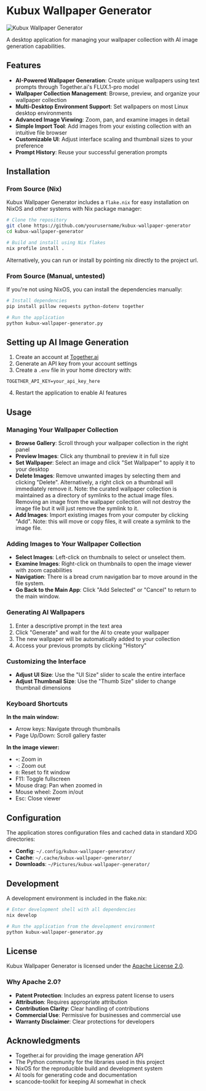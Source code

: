 # Kubux Wallpaper Generator

![Kubux Wallpaper Generator](screenshot.png)

A desktop application for managing your wallpaper collection with AI image generation capabilities.

## Features

- **AI-Powered Wallpaper Generation**: Create unique wallpapers using text prompts through Together.ai's FLUX.1-pro model
- **Wallpaper Collection Management**: Browse, preview, and organize your wallpaper collection
- **Multi-Desktop Environment Support**: Set wallpapers on most Linux desktop environments
- **Advanced Image Viewing**: Zoom, pan, and examine images in detail
- **Simple Import Tool**: Add images from your existing collection with an intuitive file browser
- **Customizable UI**: Adjust interface scaling and thumbnail sizes to your preference
- **Prompt History**: Reuse your successful generation prompts

## Installation

### From Source (Nix)

Kubux Wallpaper Generator includes a `flake.nix` for easy installation on NixOS and other systems with Nix package manager:

```bash
# Clone the repository
git clone https://github.com/yourusername/kubux-wallpaper-generator
cd kubux-wallpaper-generator

# Build and install using Nix flakes
nix profile install .
```

Alternatively, you can run or install by pointing nix directly to the project url.


### From Source (Manual, untested)

If you're not using NixOS, you can install the dependencies manually:

```bash
# Install dependencies
pip install pillow requests python-dotenv together

# Run the application
python kubux-wallpaper-generator.py
```

## Setting up AI Image Generation

1. Create an account at [Together.ai](https://together.ai)
2. Generate an API key from your account settings
3. Create a `.env` file in your home directory  with:
```
TOGETHER_API_KEY=your_api_key_here
```
4. Restart the application to enable AI features

## Usage

### Managing Your Wallpaper Collection

- **Browse Gallery**: Scroll through your wallpaper collection in the right panel
- **Preview Images**: Click any thumbnail to preview it in full size
- **Set Wallpaper**: Select an image and click "Set Wallpaper" to apply it to your desktop
- **Delete Images**: Remove unwanted images by selecting them and clicking "Delete". Alternatively, a right click on a thumbnail will immediately remove it.  Note: the curated wallpaper collection is maintained as a directory of symlinks to the actual image files. Removing an image from the wallpaper collection will not destroy the image file but it will just remove the symlink to it.
- **Add Images**: Import existing images from your computer by clicking "Add". Note: this will move or copy files, it will create a symlink to the image file.

### Adding Images to Your Wallpaper Collection
- **Select Images**: Left-click on thumbnails to select or unselect them.
- **Examine Images**: Right-click on thumbnails to open the image viewer with zoom capabilities
- **Navigation**: There is a bread crum navigation bar to move around in the file system.
- **Go Back to the Main App**: Click "Add Selected" or "Cancel" to return to the main window.

### Generating AI Wallpapers

1. Enter a descriptive prompt in the text area
2. Click "Generate" and wait for the AI to create your wallpaper
3. The new wallpaper will be automatically added to your collection
4. Access your previous prompts by clicking "History"

### Customizing the Interface

- **Adjust UI Size**: Use the "UI Size" slider to scale the entire interface
- **Adjust Thumbnail Size**: Use the "Thumb Size" slider to change thumbnail dimensions

### Keyboard Shortcuts

**In the main window:**
- Arrow keys: Navigate through thumbnails
- Page Up/Down: Scroll gallery faster

**In the image viewer:**
- `+`: Zoom in
- `-`: Zoom out
- `0`: Reset to fit window
- F11: Toggle fullscreen
- Mouse drag: Pan when zoomed in
- Mouse wheel: Zoom in/out
- Esc: Close viewer

## Configuration

The application stores configuration files and cached data in standard XDG directories:

- **Config**: `~/.config/kubux-wallpaper-generator/`
- **Cache**: `~/.cache/kubux-wallpaper-generator/`
- **Downloads**: `~/Pictures/kubux-wallpaper-generator/`

## Development

A development environment is included in the flake.nix:

```bash
# Enter development shell with all dependencies
nix develop

# Run the application from the development environment
python kubux-wallpaper-generator.py
```

## License

Kubux Wallpaper Generator is licensed under the [Apache License 2.0](LICENSE).

### Why Apache 2.0?

- **Patent Protection**: Includes an express patent license to users
- **Attribution**: Requires appropriate attribution
- **Contribution Clarity**: Clear handling of contributions
- **Commercial Use**: Permissive for businesses and commercial use
- **Warranty Disclaimer**: Clear protections for developers


## Acknowledgments

- Together.ai for providing the image generation API
- The Python community for the libraries used in this project
- NixOS for the reproducible build and development system
- AI tools for generating code and documentation
- scancode-toolkit for keeping AI somewhat in check

